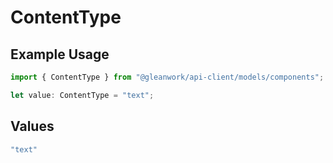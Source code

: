 # ContentType

## Example Usage

```typescript
import { ContentType } from "@gleanwork/api-client/models/components";

let value: ContentType = "text";
```

## Values

```typescript
"text"
```